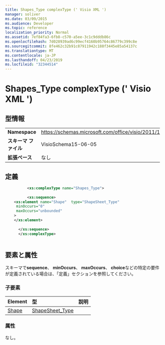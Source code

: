 ```yaml
---
title: Shapes_Type complexType (' Visio XML ')
manager: soliver
ms.date: 03/09/2015
ms.audience: Developer
ms.topic: reference
localization_priority: Normal
ms.assetid: 7ef84fa3-6fb8-c570-a5ee-3c1c9dddb86c
ms.openlocfilehash: 7d028939ad6c99ecf4160b95764c86779c399c8e
ms.sourcegitcommit: 8fe462c32b91c87911942c188f3445e85a54137c
ms.translationtype: MT
ms.contentlocale: ja-JP
ms.lasthandoff: 04/23/2019
ms.locfileid: "32344514"
---
```

# <a name="shapestype-complextype-visio-xml"></a>Shapes_Type complexType (' Visio XML ')

## <a name="type-information"></a>型情報

|||
|:-----|:-----|
|**Namespace** <br/> |https://schemas.microsoft.com/office/visio/2011/1/core  <br/> |
|**スキーマ ファイル** <br/> |VisioSchema15-06-05  <br/> |
|**拡張ベース** <br/> |なし  <br/> |
   
## <a name="definition"></a>定義

```XML
          <xs:complexType name="Shapes_Type">
          
          <xs:sequence>
    <xs:element name="Shape"  type="ShapeSheet_Type"
     minOccurs="0"
     maxOccurs="unbounded"
    >
    </xs:element>
    
      </xs:sequence>
      </xs:complexType>
      
```

## <a name="elements-and-attributes"></a>要素と属性

スキーマで**sequence**、 **minOccurs**、 **maxOccurs**、 **choice**などの特定の要件が定義されている場合は、「定義」セクションを参照してください。 
  
### <a name="child-elements"></a>子要素

|**Element**|**型**|**説明**|
|:-----|:-----|:-----|
|[Shape](shape-element-shapes_type-complextypevisio-xml.md) <br/> |[ShapeSheet_Type](shapesheet_type-complextypevisio-xml.md) <br/> ||
   
### <a name="attributes"></a>属性

なし。
  

